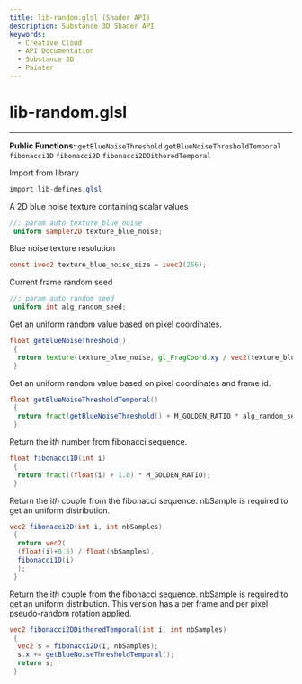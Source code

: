 ```yaml
---
title: lib-random.glsl (Shader API)
description: Substance 3D Shader API
keywords:
  - Creative Cloud
  - API Documentation
  - Substance 3D
  - Painter
---
```














[ ](#section-0)












[ ](#section-1)

lib-random.glsl
===============

---




**Public Functions:**
`getBlueNoiseThreshold`
`getBlueNoiseThresholdTemporal`
`fibonacci1D`
`fibonacci2D`
`fibonacci2DDitheredTemporal`


Import from library





```glsl
import lib-defines.glsl
```







[ ](#section-2)

A 2D blue noise texture containing scalar values





```glsl
//: param auto texture_blue_noise
 uniform sampler2D texture_blue_noise;
```







[ ](#section-3)

Blue noise texture resolution





```glsl
const ivec2 texture_blue_noise_size = ivec2(256);
```







[ ](#section-4)

Current frame random seed





```glsl
//: param auto random_seed
 uniform int alg_random_seed;
```







[ ](#section-5)

Get an uniform random value based on pixel coordinates.





```glsl
float getBlueNoiseThreshold()
 {
  return texture(texture_blue_noise, gl_FragCoord.xy / vec2(texture_blue_noise_size)).x + 0.5 / 65536.0;
 }
```







[ ](#section-6)

Get an uniform random value based on pixel coordinates and frame id.





```glsl
float getBlueNoiseThresholdTemporal()
 {
  return fract(getBlueNoiseThreshold() + M_GOLDEN_RATIO * alg_random_seed);
 }
```







[ ](#section-7)

Return the i*th* number from fibonacci sequence.





```glsl
float fibonacci1D(int i)
 {
  return fract((float(i) + 1.0) * M_GOLDEN_RATIO);
 }
```







[ ](#section-8)

Return the i*th* couple from the fibonacci sequence.
 nbSample is required to get an uniform distribution.





```glsl
vec2 fibonacci2D(int i, int nbSamples)
 {
  return vec2(
  (float(i)+0.5) / float(nbSamples),
  fibonacci1D(i)
  );
 }
```







[ ](#section-9)

Return the i*th* couple from the fibonacci sequence.
 nbSample is required to get an uniform distribution.
 This version has a per frame and per pixel pseudo-random rotation applied.





```glsl
vec2 fibonacci2DDitheredTemporal(int i, int nbSamples)
 {
  vec2 s = fibonacci2D(i, nbSamples);
  s.x += getBlueNoiseThresholdTemporal();
  return s;
 }
 
 
```







